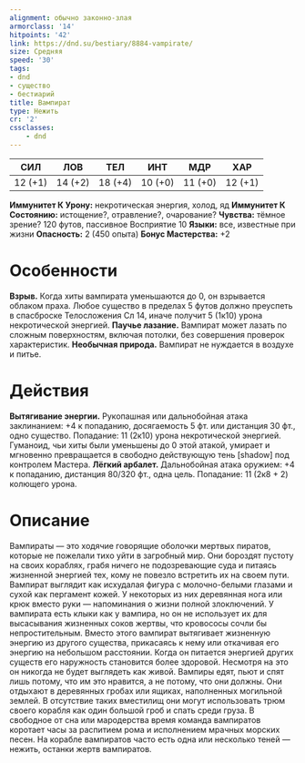 ```yaml
---
alignment: обычно законно-злая
armorclass: '14'
hitpoints: '42'
link: https://dnd.su/bestiary/8884-vampirate/
size: Средняя
speed: '30'
tags:
- dnd
- существо
- бестиарий
title: Вампират
type: Нежить
cr: '2'
cssclasses:
    - dnd
---
```



| СИЛ | ЛОВ | ТЕЛ | ИНТ | МДР | ХАР |
|---|---|---|---|---|---|
| 12 (+1) | 14 (+2) | 18 (+4) | 10 (+0) | 11 (+0) | 12 (+1) |
**Иммунитет К Урону:** некротическая энергия, холод, яд
**Иммунитет К Состоянию:** истощение?, отравление?, очарование?
**Чувства:** тёмное зрение? 120 футов, пассивное Восприятие 10
**Языки:** все, известные при жизни
**Опасность:** 2 (450 опыта)
**Бонус Мастерства:** +2


# Особенности
**Взрыв.** Когда хиты вампирата уменьшаются до 0, он взрывается облаком праха. Любое существо в пределах 5 футов должно преуспеть в спасброске Телосложения Сл 14, иначе получит 5 (1к10) урона некротической энергией.
**Паучье лазание.** Вампират может лазать по сложным поверхностям, включая потолки, без совершения проверок характеристик.
**Необычная природа.** Вампират не нуждается в воздухе и питье.


# Действия
**Вытягивание энергии.** Рукопашная или дальнобойная атака заклинанием: +4 к попаданию, досягаемость 5 фт. или дистанция 30 фт., одно существо. Попадание: 11 (2к10) урона некротической энергией. Гуманоид, чьи хиты были уменьшены до 0 этой атакой, умирает и мгновенно превращается в свободно действующую тень [shadow] под контролем Мастера.
**Лёгкий арбалет.** Дальнобойная атака оружием: +4 к попаданию, дистанция 80/320 фт., одна цель. Попадание: 11 (2к8 + 2) колющего урона.


# Описание
Вампираты — это ходячие говорящие оболочки мертвых пиратов, которые не пожелали тихо уйти в загробный мир. Они бороздят пустоту на своих кораблях, грабя ничего не подозревающие суда и питаясь жизненной энергией тех, кому не повезло встретить их на своем пути. Вампират выглядит как исхудалая фигура с молочно-белыми глазами и сухой как пергамент кожей. У некоторых из них деревянная нога или крюк вместо руки — напоминания о жизни полной злоключений. У вампирата есть клыки как у вампира, но он не использует их для высасывания жизненных соков жертвы, что кровососы сочли бы непростительным. Вместо этого вампират вытягивает жизненную энергию из другого существа, прикасаясь к нему или откачивая его энергию на небольшом расстоянии. Когда он питается энергией других существ его наружность становится более здоровой. Несмотря на это он никогда не будет выглядеть как живой. Вампиры едят, пьют и спят лишь потому, что им это нравится, а не потому, что они должны. Они отдыхают в деревянных гробах или ящиках, наполненных могильной землей. В отсутствие таких вместилищ они могут использовать трюм своего корабля как один большой гроб и спать среди груза. В свободное от сна или мародерства время команда вампиратов коротает часы за распитием рома и исполнением мрачных морских песен. На корабле вампиратов часто есть одна или несколько теней — нежить, останки жертв вампиратов.